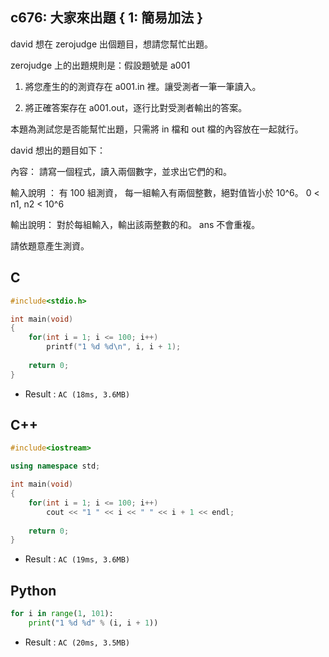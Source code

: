 ## c676: 大家來出題 { 1: 簡易加法 }
david 想在 zerojudge 出個題目，想請您幫忙出題。

zerojudge 上的出題規則是：假設題號是 a001

1)  將您產生的的測資存在 a001.in 裡。讓受測者一筆一筆讀入。

2)  將正確答案存在 a001.out，逐行比對受測者輸出的答案。

本題為測試您是否能幫忙出題，只需將 in 檔和 out 檔的內容放在一起就行。

 david 想出的題目如下：
 
內容： 請寫一個程式，讀入兩個數字，並求出它們的和。

輸入說明 ： 有 100 組測資， 每一組輸入有兩個整數，絕對值皆小於 10^6。 0 < n1, n2 < 10^6

輸出說明： 對於每組輸入，輸出該兩整數的和。 ans 不會重複。

 請依題意產生測資。

## C
```C
#include<stdio.h>

int main(void)
{
	for(int i = 1; i <= 100; i++)
		printf("1 %d %d\n", i, i + 1);
	
	return 0;
}
```
 * Result : `AC (18ms, 3.6MB)`

## C++
```C++
#include<iostream>

using namespace std;

int main(void)
{
	for(int i = 1; i <= 100; i++)
		cout << "1 " << i << " " << i + 1 << endl;
	
	return 0;
}
```
 * Result : `AC (19ms, 3.6MB)`

## Python
```python
for i in range(1, 101):
    print("1 %d %d" % (i, i + 1))
```
 * Result : `AC (20ms, 3.5MB)`
